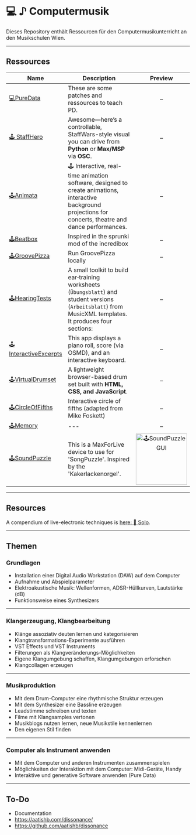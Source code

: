 # 💻 ♪ Computermusik

Dieses Repository enthält Ressourcen für den Computermusikunterricht an den Musikschulen Wien.

---

## Ressources

<!-- BEGIN: SUBMODULE_TABLE -->
| Name | Description | Preview |
| --- | --- | :---: |
| [💻PureData](https://github.com/AdrianArtacho/teach_puredata.git) | These are some patches and ressources to teach PD. | – |
| [🕹 StaffHero](https://github.com/AdrianArtacho/teach_staffhero) | Awesome—here’s a controllable, StaffWars-style visual you can drive from **Python** or **Max/MSP** via **OSC**. | – |
| [🕹Animata](https://github.com/AdrianArtacho/teach_animata.git) | 🕹️ Interactive, real-time animation software, designed to create animations, interactive background projections for concerts, theatre and dance performances. | – |
| [🕹Beatbox](https://github.com/AdrianArtacho/teach_beatbox.git) | Inspired in the sprunki mod of the incredibox | – |
| [🕹GroovePizza](https://github.com/AdrianArtacho/teach_GroovePizza) | Run GroovePizza locally | – |
| [🕹HearingTests](https://github.com/AdrianArtacho/teach_gehoertest.git) | A small toolkit to build ear‑training worksheets (`Übungsblatt`) and student versions (`Arbeitsblatt`) from MusicXML templates. It produces four sections: | – |
| [🕹InteractiveExcerpts](https://github.com/AdrianArtacho/teach_excerpts) | This app displays a piano roll, score (via OSMD), and an interactive keyboard. | – |
| [🕹VirtualDrumset](https://github.com/AdrianArtacho/teach_drumset.git) | A lightweight browser-based drum set built with **HTML, CSS, and JavaScript**. | – |
| [🕹️CircleOfFifths](https://github.com/AdrianArtacho/teach_circle) | Interactive circle of fifths (adapted from Mike Foskett) | – |
| [🕹️Memory](https://github.com/AdrianArtacho/teach_memory.git) | --- | – |
| [🕹️SoundPuzzle](https://github.com/AdrianArtacho/teach_soundpuzzle) | This is a MaxForLive device to use for 'SongPuzzle'. Inspired by the 'Kakerlackenorgel'. | <img src="https://raw.githubusercontent.com/AdrianArtacho/teach_soundpuzzle/HEAD/img/gui.png" width="140" alt="🕹️SoundPuzzle GUI"> |
<!-- END: SUBMODULE_TABLE -->

---

## Resources

A compendium of live-electronic techniques is [here: 🧠 Solo](https://bitbucket.org/artachoscores/solo).

---

## Themen

### Grundlagen

- Installation einer Digital Audio Workstation (DAW) auf dem Computer
- Aufnahme und Abspielparameter
- Elektroakustische Musik: Wellenformen, ADSR-Hüllkurven, Lautstärke (dB)
- Funktionsweise eines Synthesizers

---

### Klangerzeugung, Klangbearbeitung

- Klänge assoziativ deuten lernen und kategorisieren
- Klangtransformations-Experimente ausführen
- VST Effects und VST Instruments
- Filterungen als Klangveränderungs-Möglichkeiten
- Eigene Klangumgebung schaffen, Klangumgebungen erforschen
- Klangcollagen erzeugen

---

### Musikproduktion

- Mit dem Drum-Computer eine rhythmische Struktur erzeugen
- Mit dem Synthesizer eine Bassline erzeugen
- Leadstimme schreiben und texten
- Filme mit Klangsamples vertonen
- Musikblogs nutzen lernen, neue Musikstile kennenlernen
- Den eigenen Stil finden

---

### Computer als Instrument anwenden

- Mit dem Computer und anderen Instrumenten zusammenspielen
- Möglichkeiten der Interaktion mit dem Computer: Midi-Geräte, Handy
- Interaktive und generative Software anwenden (Pure Data)

---

## To-Do

* Documentation
* https://aatishb.com/dissonance/
* https://github.com/aatishb/dissonance
